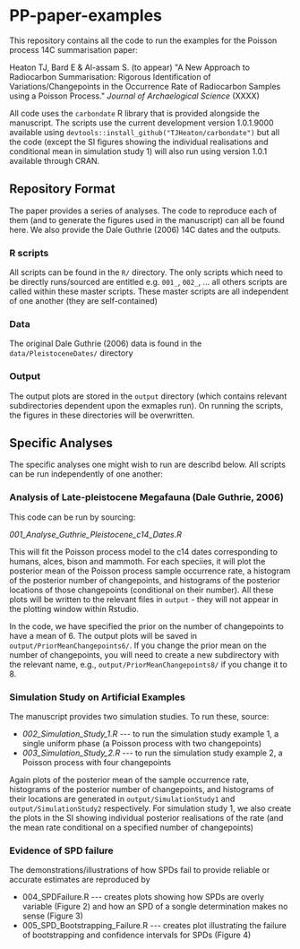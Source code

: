 # PP-paper-examples
This repository contains all the code to run the examples for the Poisson process 14C summarisation paper:

Heaton TJ, Bard E & Al-assam S. (to appear) "A New Approach to Radiocarbon Summarisation: Rigorous Identification of Variations/Changepoints in the Occurrence Rate of Radiocarbon Samples using a Poisson Process." _Journal of Archaelogical Science_ (XXXX)

All code uses the `carbondate` R library that is provided alongside the manuscript. The scripts use the current development version 1.0.1.9000 available using `devtools::install_github("TJHeaton/carbondate")` but all the code (except the SI figures showing the individual realisations and conditional mean in simulation study 1) will also run using version 1.0.1 available through CRAN.    


## Repository Format 
The paper provides a series of analyses. The code to reproduce each of them (and to generate the figures used in the manuscript) can all be found here. We also provide the Dale Guthrie (2006) 14C dates and the outputs.  

### R scripts
All scripts can be found in the `R/` directory. The only scripts which need to be directly runs/sourced are entitled e.g. `001_`, `002_`, ... all others scripts are called within these master scripts. These master scripts are all independent of one another (they are self-contained)

### Data
The original Dale Guthrie (2006) data is found in the `data/PleistoceneDates/` directory

### Output
The output plots are stored in the `output` directory (which contains relevant subdirectories dependent upon the exmaples run). On running the scripts, the figures in these directories will be overwritten.     

## Specific Analyses

The specific analyses one might wish to run are describd below. All scripts can be run independently of one another: 

### Analysis of Late-pleistocene Megafauna (Dale Guthrie, 2006)
This code can be run by sourcing:

*001_Analyse_Guthrie_Pleistocene_c14_Dates.R* 

This will fit the Poisson process model to the c14 dates corresponding to humans, alces, bison and mammoth. For each speciies, it will plot the posterior mean of the Poisson process sample occurrence rate, a histogram of the posterior number of changepoints, and histograms of the posterior locations of those changepoints (conditional on their number). All these plots will be written to the relevant files in `output` - they will not appear in the plotting window within Rstudio.  

In the code, we have specified the prior on the number of changepoints to have a mean of 6. The output plots will be saved in `output/PriorMeanChangepoints6/`.  If you change the prior mean on the number of changepoints, you will need to create a new subdirectory with the relevant name, e.g., `output/PriorMeanChangepoints8/` if you change it to 8. 

### Simulation Study on Artificial Examples
The manuscript provides two simulation studies. To run these, source:

- *002_Simulation_Study_1.R* --- to run the simulation study example 1, a single uniform phase (a Poisson process with two changepoints) 
- *003_Simulation_Study_2.R* --- to run the simulation study example 2, a Poisson process with four changepoints

Again plots of the posterior mean of the sample occurrence rate, histograms of the posterior number of changepoints, and histograms of their locations are generated in `output/SimulationStudy1` and `output/SimulationStudy2` respectively. For simulation study 1, we also create the plots in the SI showing individual posterior realisations of the rate (and the mean rate conditional on a specified number of changepoints)  


### Evidence of SPD failure
The demonstrations/illustrations of how SPDs fail to provide reliable or accurate estimates are reproduced by

- 004_SPDFailure.R --- creates plots showing how SPDs are overly variable (Figure 2) and how an SPD of a songle determination makes no sense (Figure 3)
- 005_SPD_Bootstrapping_Failure.R --- creates plot illustrating the failure of bootstrapping and confidence intervals for SPDs (Figure 4) 












